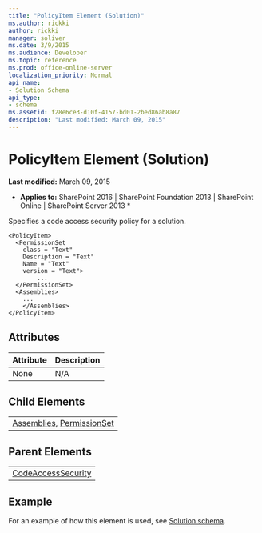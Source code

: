 ```yaml
---
title: "PolicyItem Element (Solution)"
ms.author: rickki
author: rickki
manager: soliver
ms.date: 3/9/2015
ms.audience: Developer
ms.topic: reference
ms.prod: office-online-server
localization_priority: Normal
api_name:
- Solution Schema
api_type:
- schema
ms.assetid: f28e6ce3-d10f-4157-bd01-2bed86ab8a87
description: "Last modified: March 09, 2015"
---
```


# PolicyItem Element (Solution)

 **Last modified:** March 09, 2015 
  
 * **Applies to:** SharePoint 2016 | SharePoint Foundation 2013 | SharePoint Online | SharePoint Server 2013 * 
  
Specifies a code access security policy for a solution.
  
```
<PolicyItem>
  <PermissionSet
    class = "Text"
    Description = "Text"
    Name = "Text"
    version = "Text">
        ...
  </PermissionSet>
  <Assemblies>
    ...
    </Assemblies>
</PolicyItem>
```

## Attributes

|**Attribute**|**Description**|
|:-----|:-----|
|None  <br/> |N/A  <br/> |
   
## Child Elements

||
|:-----|
|[Assemblies](assemblies-element-solutioncodeaccesssecurity.md), [PermissionSet](permissionset-element-solution.md)|
   
## Parent Elements

||
|:-----|
|[CodeAccessSecurity](codeaccesssecurity-element-solution.md)|
   
## Example

For an example of how this element is used, see [Solution schema](solution-schema.md).
  

